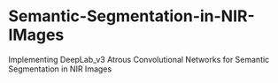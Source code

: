 # Semantic-Segmentation-in-NIR-IMages
Implementing DeepLab_v3 Atrous Convolutional Networks for Semantic Segmentation in NIR Images
